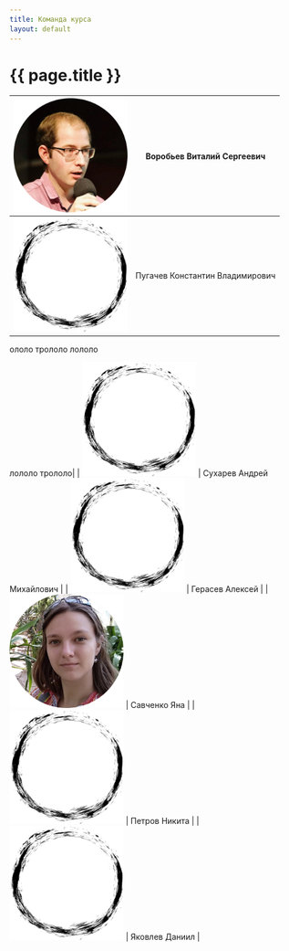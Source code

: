 ```yaml
---
title: Команда курса
layout: default
---
```


# {{ page.title }}


| <img src="pictures/circle-vitaly.png" width="200" height="200" />  | Воробьев Виталий Сергеевич       |
| --- | --- |
| <img src="pictures/circle-empty.png"  width="200" height="200" />  | Пугачев Константин Владимирович
ололо трололо
лололо

лололо трололо|
| <img src="pictures/circle-empty.png"  width="200" height="200" />  | Сухарев Андрей Михайлович |
| <img src="pictures/circle-empty.png"  width="200" height="200" />  | Герасев Алексей |
| <img src="pictures/circle-yana.png"  width="200" height="200" />  | Савченко Яна |
| <img src="pictures/circle-empty.png"  width="200" height="200" />  | Петров Никита |
| <img src="pictures/circle-empty.png"  width="200" height="200" />  | Яковлев Даниил |

